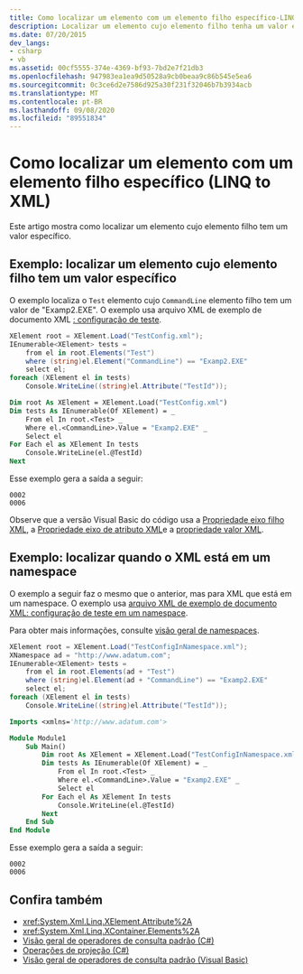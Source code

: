 ```yaml
---
title: Como localizar um elemento com um elemento filho específico-LINQ to XML
description: Localizar um elemento cujo elemento filho tenha um valor específico
ms.date: 07/20/2015
dev_langs:
- csharp
- vb
ms.assetid: 00cf5555-374e-4369-bf93-7bd2e7f21db3
ms.openlocfilehash: 947983ea1ea9d50528a9cb0beaa9c86b545e5ea6
ms.sourcegitcommit: 0c3ce6d2e7586d925a30f231f32046b7b3934acb
ms.translationtype: MT
ms.contentlocale: pt-BR
ms.lasthandoff: 09/08/2020
ms.locfileid: "89551834"
---
```

# <a name="how-to-find-an-element-with-a-specific-child-element-linq-to-xml"></a>Como localizar um elemento com um elemento filho específico (LINQ to XML)

Este artigo mostra como localizar um elemento cujo elemento filho tem um valor específico.

## <a name="example-find-an-element-whose-child-element-has-a-specific-value"></a>Exemplo: localizar um elemento cujo elemento filho tem um valor específico

O exemplo localiza o `Test` elemento cujo `CommandLine` elemento filho tem um valor de "Examp2.EXE". O exemplo usa arquivo XML de exemplo de documento XML [: configuração de teste](sample-xml-file-test-configuration.md).

```csharp
XElement root = XElement.Load("TestConfig.xml");
IEnumerable<XElement> tests =
    from el in root.Elements("Test")
    where (string)el.Element("CommandLine") == "Examp2.EXE"
    select el;
foreach (XElement el in tests)
    Console.WriteLine((string)el.Attribute("TestId"));
```

```vb
Dim root As XElement = XElement.Load("TestConfig.xml")
Dim tests As IEnumerable(Of XElement) = _
    From el In root.<Test> _
    Where el.<CommandLine>.Value = "Examp2.EXE" _
    Select el
For Each el as XElement In tests
    Console.WriteLine(el.@TestId)
Next
```

Esse exemplo gera a saída a seguir:

```output
0002
0006
```

Observe que a versão Visual Basic do código usa a [Propriedade eixo filho XML](../../visual-basic/language-reference/xml-axis/xml-child-axis-property.md), a [Propriedade eixo de atributo XML](../../visual-basic/language-reference/xml-axis/xml-attribute-axis-property.md)e a [propriedade valor XML](../../visual-basic/language-reference/xml-axis/xml-value-property.md).

## <a name="example-find-when-the-xml-is-in-a-namespace"></a>Exemplo: localizar quando o XML está em um namespace

O exemplo a seguir faz o mesmo que o anterior, mas para XML que está em um namespace. O exemplo usa [arquivo XML de exemplo de documento XML: configuração de teste em um namespace](sample-xml-file-test-configuration-namespace.md).

Para obter mais informações, consulte [visão geral de namespaces](namespaces-overview.md).

```csharp
XElement root = XElement.Load("TestConfigInNamespace.xml");
XNamespace ad = "http://www.adatum.com";
IEnumerable<XElement> tests =
    from el in root.Elements(ad + "Test")
    where (string)el.Element(ad + "CommandLine") == "Examp2.EXE"
    select el;
foreach (XElement el in tests)
    Console.WriteLine((string)el.Attribute("TestId"));
```

```vb
Imports <xmlns='http://www.adatum.com'>

Module Module1
    Sub Main()
        Dim root As XElement = XElement.Load("TestConfigInNamespace.xml")
        Dim tests As IEnumerable(Of XElement) = _
            From el In root.<Test> _
            Where el.<CommandLine>.Value = "Examp2.EXE" _
            Select el
        For Each el As XElement In tests
            Console.WriteLine(el.@TestId)
        Next
    End Sub
End Module
```

Esse exemplo gera a saída a seguir:

```output
0002
0006
```

## <a name="see-also"></a>Confira também

- <xref:System.Xml.Linq.XElement.Attribute%2A>
- <xref:System.Xml.Linq.XContainer.Elements%2A>
- [Visão geral de operadores de consulta padrão (C#)](../../csharp/programming-guide/concepts/linq/standard-query-operators-overview.md)
- [Operações de projeção (C#)](../../csharp/programming-guide/concepts/linq/projection-operations.md)
- [Visão geral de operadores de consulta padrão (Visual Basic)](/../../visual-basic/programming-guide/concepts/linq/standard-query-operators-overview.md)
